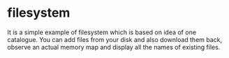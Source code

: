 # filesystem

It is a simple example of filesystem which is based on idea of one catalogue. You can add files from your disk and also download them back, observe an actual memory map and display all the names of existing files.
